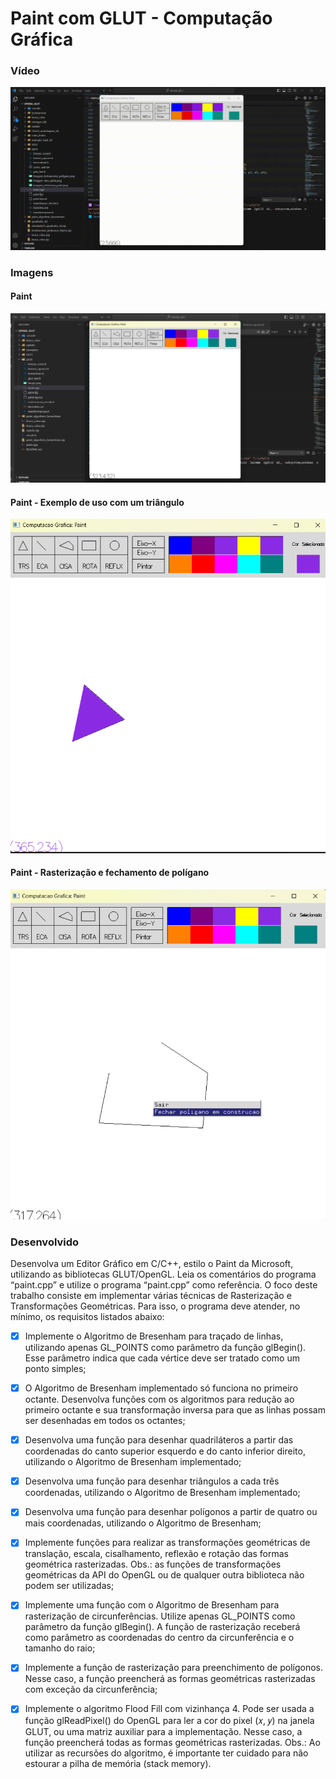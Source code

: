 # Paint com GLUT - Computação Gráfica

### Vídeo
![Video Demonstracao](./videos/video_paint_1.gif)

### Imagens

#### Paint
![Imagem paint](./imagens/imagem_meu_paint.png)

#### Paint - Exemplo de uso com um triângulo
![Imagem paint com triangulo](./imagens/paint.png)

#### Paint - Rasterização e fechamento de polígano
![Imagem paint fechamento de poligano](./imagens/imagem_fechamento_poligano.png)




### Desenvolvido

Desenvolva um Editor Gráfico em C/C++, estilo o Paint da Microsoft, utilizando as bibliotecas
GLUT/OpenGL. Leia os comentários do programa “paint.cpp” e utilize o programa “paint.cpp”
como referência. O foco deste trabalho consiste em implementar várias técnicas de Rasterização
e Transformações Geométricas. Para isso, o programa deve atender, no mínimo, os requisitos
listados abaixo:

- [x] Implemente o Algoritmo de Bresenham para traçado de linhas, utilizando apenas GL_POINTS
como parâmetro da função glBegin(). Esse parâmetro indica que cada vértice deve ser tratado
como um ponto simples;

- [x] O Algoritmo de Bresenham implementado só funciona no primeiro octante. Desenvolva
funções com os algoritmos para redução ao primeiro octante e sua transformação inversa para
que as linhas possam ser desenhadas em todos os octantes;

- [x] Desenvolva uma função para desenhar quadriláteros a partir das coordenadas do canto
superior esquerdo e do canto inferior direito, utilizando o Algoritmo de Bresenham
implementado;

- [x] Desenvolva uma função para desenhar triângulos a cada três coordenadas, utilizando o
Algoritmo de Bresenham implementado;

- [x] Desenvolva uma função para desenhar polígonos a partir de quatro ou mais coordenadas,
utilizando o Algoritmo de Bresenham;

- [x] Implemente funções para realizar as transformações geométricas de translação, escala,
cisalhamento, reflexão e rotação das formas geométrica rasterizadas. Obs.: as funções de
transformações geométricas da API do OpenGL ou de qualquer outra biblioteca não podem
ser utilizadas;

- [x] Implemente uma função com o Algoritmo de Bresenham para rasterização de circunferências.
Utilize apenas GL_POINTS como parâmetro da função glBegin(). A função de rasterização
receberá como parâmetro as coordenadas do centro da circunferência e o tamanho do raio;

- [x] Implemente a função de rasterização para preenchimento de polígonos. Nesse caso, a função
preencherá as formas geométricas rasterizadas com exceção da circunferência;

- [x] Implemente o algoritmo Flood Fill com vizinhança 4. Pode ser usada a função glReadPixel()
do OpenGL para ler a cor do pixel (𝑥, 𝑦) na janela GLUT, ou uma matriz auxiliar para a
implementação. Nesse caso, a função preencherá todas as formas geométricas rasterizadas.
Obs.: Ao utilizar as recursões do algoritmo, é importante ter cuidado para não estourar a pilha
de memória (stack memory).
